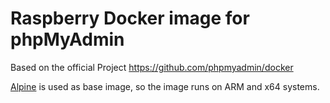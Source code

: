 
# Raspberry Docker image for phpMyAdmin
Based on the official Project
https://github.com/phpmyadmin/docker

[Alpine](https://hub.docker.com/_/alpine/) is used as base image, so the image runs on ARM and x64 systems. 
